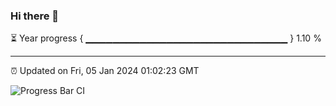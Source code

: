 ### Hi there 👋

⏳ Year progress { ▁▁▁▁▁▁▁▁▁▁▁▁▁▁▁▁▁▁▁▁▁▁▁▁▁▁▁▁▁▁ } 1.10 %

---

⏰ Updated on Fri, 05 Jan 2024 01:02:23 GMT

![Progress Bar CI](https://github.com/liununu/liununu/workflows/Progress%20Bar%20CI/badge.svg)
